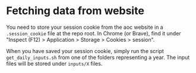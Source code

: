 # Fetching data from website

You need to store your session cookie from the aoc website in a `.session_cookie` file at the repo
root. In Chrome (or Brave), find it under "Inspect (F12) > Application > Storage > Cookies >
session".

When you have saved your session cookie, simply run the script `get_daily_inputs.sh` from one of the
folders representing a year. The input files will be stored under `inputs/X` files.
